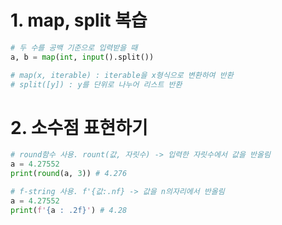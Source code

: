 # 1. map, split 복습

```python
# 두 수를 공백 기준으로 입력받을 때
a, b = map(int, input().split())

# map(x, iterable) : iterable을 x형식으로 변환하여 반환
# split([y]) : y를 단위로 나누어 리스트 반환
```

# 2. 소수점 표현하기
``` python
# round함수 사용. rount(값, 자릿수) -> 입력한 자릿수에서 값을 반올림
a = 4.27552
print(round(a, 3)) # 4.276

# f-string 사용. f'{값:.nf} -> 값을 n의자리에서 반올림
a = 4.27552
print(f'{a : .2f}') # 4.28
